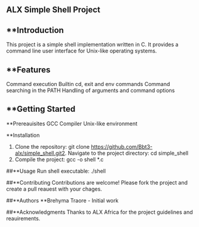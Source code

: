 ## ALX Simple Shell Project

## **Introduction
This project is a simple shell implementation written in C. It provides a command line user interface for Unix-like operating systems.

## **Features
Command execution
Builtin cd, exit and env commands
Command searching in the PATH
Handling of arguments and command options

## **Getting Started
**Prereauisites
GCC Compiler
Unix-like environment

**Installation
1. Clone the repository: git clone https://github.com/Bbt3-alx/simple_shell.git2. Navigate to the project directory: cd simple_shell
3. Compile the project: gcc -o shell *.c

##**Usage
Run shell executable: ./shell

##**Contributing
Contributions are welcome! Please fork the project and create a pull reauest with your chages.

##**Authors
**Brehyma Traore - Initial work

##**Acknowledgments
Thanks to ALX Africa for the project guidelines and reauirements.
